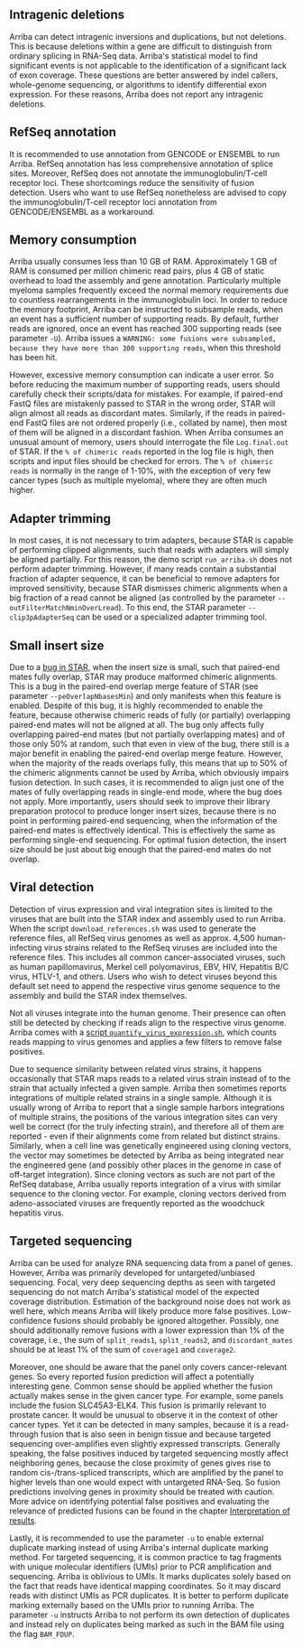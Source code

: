 Intragenic deletions
--------------------

Arriba can detect intragenic inversions and duplications, but not deletions. This is because deletions within a gene are difficult to distinguish from ordinary splicing in RNA-Seq data. Arriba's statistical model to find significant events is not applicable to the identification of a significant lack of exon coverage. These questions are better answered by indel callers, whole-genome sequencing, or algorithms to identify differential exon expression. For these reasons, Arriba does not report any intragenic deletions.

RefSeq annotation
-----------------

It is recommended to use annotation from GENCODE or ENSEMBL to run Arriba. RefSeq annotation has less comprehensive annotation of splice sites. Moreover, RefSeq does not annotate the immunoglobulin/T-cell receptor loci. These shortcomings reduce the sensitivity of fusion detection. Users who want to use RefSeq nonetheless are advised to copy the immunoglobulin/T-cell receptor loci annotation from GENCODE/ENSEMBL as a workaround.

Memory consumption
------------------

Arriba usually consumes less than 10 GB of RAM. Approximately 1 GB of RAM is consumed per million chimeric read pairs, plus 4 GB of static overhead to load the assembly and gene annotation. Particularly multiple myeloma samples frequently exceed the normal memory requirements due to countless rearrangements in the immunoglobulin loci. In order to reduce the memory footprint, Arriba can be instructed to subsample reads, when an event has a sufficient number of supporting reads. By default, further reads are ignored, once an event has reached 300 supporting reads (see parameter `-U`). Arriba issues a `WARNING: some fusions were subsampled, because they have more than 300 supporting reads`, when this threshold has been hit.

However, excessive memory consumption can indicate a user error. So before reducing the maximum number of supporting reads, users should carefully check their scripts/data for mistakes. For example, if paired-end FastQ files are mistakenly passed to STAR in the wrong order, STAR will align almost all reads as discordant mates. Similarly, if the reads in paired-end FastQ files are not ordered properly (i.e., collated by name), then most of them will be aligned in a discordant fashion. When Arriba consumes an unusual amount of memory, users should interrogate the file `Log.final.out` of STAR. If the `% of chimeric reads` reported in the log file is high, then scripts and input files should be checked for errors. The `% of chimeric reads` is normally in the range of 1-10%, with the exception of very few cancer types (such as multiple myeloma), where they are often much higher.

Adapter trimming
----------------

In most cases, it is not necessary to trim adapters, because STAR is capable of performing clipped alignments, such that reads with adapters will simply be aligned partially. For this reason, the demo script `run_arriba.sh` does not perform adapter trimming. However, if many reads contain a substantial fraction of adapter sequence, it can be beneficial to remove adapters for improved sensitivity, because STAR dismisses chimeric alignments when a big fraction of a read cannot be aligned (as controlled by the parameter `--outFilterMatchNminOverLread`). To this end, the STAR parameter `--clip3pAdapterSeq` can be used or a specialized adapter trimming tool.

Small insert size
-----------------

Due to a [bug in STAR](https://github.com/alexdobin/STAR/issues/1135), when the insert size is small, such that paired-end mates fully overlap, STAR may produce malformed chimeric alignments. This is a bug in the paired-end overlap merge feature of STAR (see parameter `--peOverlapNbasesMin`) and only manifests when this feature is enabled. Despite of this bug, it is highly recommended to enable the feature, because otherwise chimeric reads of fully (or partially) overlapping paired-end mates will not be aligned at all. The bug only affects fully overlapping paired-end mates (but not partially overlapping mates) and of those only 50% at random, such that even in view of the bug, there still is a major benefit in enabling the paired-end overlap merge feature. However, when the majority of the reads overlaps fully, this means that up to 50% of the chimeric alignments cannot be used by Arriba, which obviously impairs fusion detection. In such cases, it is recommended to align just one of the mates of fully overlapping reads in single-end mode, where the bug does not apply. More importantly, users should seek to improve their library preparation protocol to produce longer insert sizes, because there is no point in performing paired-end sequencing, when the information of the paired-end mates is effectively identical. This is effectively the same as performing single-end sequencing. For optimal fusion detection, the insert size should be just about big enough that the paired-end mates do not overlap.

Viral detection
---------------

Detection of virus expression and viral integration sites is limited to the viruses that are built into the STAR index and assembly used to run Arriba. When the script `download_references.sh` was used to generate the reference files, all RefSeq virus genomes as well as approx. 4,500 human-infecting virus strains related to the RefSeq viruses are included into the reference files. This includes all common cancer-associated viruses, such as human papillomavirus, Merkel cell polyomavirus, EBV, HIV, Hepatitis B/C virus, HTLV-1, and others. Users who wish to detect viruses beyond this default set need to append the respective virus genome sequence to the assembly and build the STAR index themselves.

Not all viruses integrate into the human genome. Their presence can often still be detected by checking if reads align to the respective virus genome. Arriba comes with a [script `quantify_virus_expression.sh`](utility-scripts.md#quantify-virus-expression), which counts reads mapping to virus genomes and applies a few filters to remove false positives.

Due to sequence similarity between related virus strains, it happens occasionally that STAR maps reads to a related virus strain instead of to the strain that actually infected a given sample. Arriba then sometimes reports integrations of multiple related strains in a single sample. Although it is usually wrong of Arriba to report that a single sample harbors integrations of multiple strains, the positions of the various integration sites can very well be correct (for the truly infecting strain), and therefore all of them are reported - even if their alignments come from related but distinct strains. Similarly, when a cell line was genetically engineered using cloning vectors, the vector may sometimes be detected by Arriba as being integrated near the engineered gene (and possibly other places in the genome in case of off-target integration). Since cloning vectors as such are not part of the RefSeq database, Arriba usually reports integration of a virus with similar sequence to the cloning vector. For example, cloning vectors derived from adeno-associated viruses are frequently reported as the woodchuck hepatitis virus.

Targeted sequencing
-------------------

Arriba can be used for analyze RNA sequencing data from a panel of genes. However, Arriba was primarily developed for untargeted/unbiased sequencing. Focal, very deep sequencing depths as seen with targeted sequencing do not match Arriba's statistical model of the expected coverage distribution. Estimation of the background noise does not work as well here, which means Arriba will likely produce more false positives. Low-confidence fusions should probably be ignored altogether. Possibly, one should additionally remove fusions with a lower expression than 1% of the coverage, i.e., the sum of `split_reads1`, `split_reads2`, and `discordant_mates` should be at least 1% of the sum of `coverage1` and `coverage2`.

Moreover, one should be aware that the panel only covers cancer-relevant genes. So every reported fusion prediction will affect a potentially interesting gene. Common sense should be applied whether the fusion actually makes sense in the given cancer type. For example, some panels include the fusion SLC45A3-ELK4. This fusion is primarily relevant to prostate cancer. It would be unusual to observe it in the context of other cancer types. Yet it can be detected in many samples, because it is a read-through fusion that is also seen in benign tissue and because targeted sequencing over-amplifies even slightly expressed transcripts. Generally speaking, the false positives induced by targeted sequencing mostly affect neighboring genes, because the close proximity of genes gives rise to random cis-/trans-spliced transcripts, which are amplified by the panel to higher levels than one would expect with untargeted RNA-Seq. So fusion predictions involving genes in proximity should be treated with caution. More advice on identifying potential false positives and evaluating the relevance of predicted fusions can be found in the chapter [Interpretation of results](interpretation-of-results.md).

Lastly, it is recommended to use the parameter `-u` to enable external duplicate marking instead of using Arriba's internal duplicate marking method. For targeted sequencing, it is common practice to tag fragments with unique molecular identifiers (UMIs) prior to PCR amplification and sequencing. Arriba is oblivious to UMIs. It marks duplicates solely based on the fact that reads have identical mapping coordinates. So it may discard reads with distinct UMIs as PCR duplicates. It is better to perform duplicate marking externally based on the UMIs prior to running Arriba. The parameter `-u` instructs Arriba to not perform its own detection of duplicates and instead rely on duplicates being marked as such in the BAM file using the flag `BAM_FDUP`.

